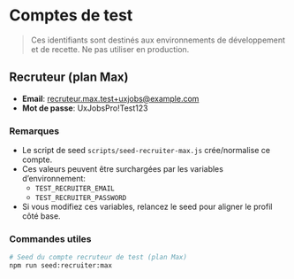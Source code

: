 # Comptes de test

> Ces identifiants sont destinés aux environnements de développement et de recette. Ne pas utiliser en production.

## Recruteur (plan Max)

- **Email**: recruteur.max.test+uxjobs@example.com
- **Mot de passe**: UxJobsPro!Test123

### Remarques
- Le script de seed `scripts/seed-recruiter-max.js` crée/normalise ce compte.
- Ces valeurs peuvent être surchargées par les variables d’environnement:
  - `TEST_RECRUITER_EMAIL`
  - `TEST_RECRUITER_PASSWORD`
- Si vous modifiez ces variables, relancez le seed pour aligner le profil côté base.

### Commandes utiles
```bash
# Seed du compte recruteur de test (plan Max)
npm run seed:recruiter:max
```
